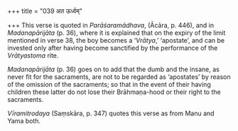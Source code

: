 +++
title = "039 अत ऊर्ध्वम्"

+++
This verse is quoted in *Parāśaramādhava*, (Ācāra, p. 446), and in
*Madanapārijāta* (p. 36), where it is explained that on the expiry of
the limit mentioned in verse 38, the boy becomes a ‘*Vrātya*,’
‘apostate’, and can be invested only after having become sanctified by
the performance of the *Vrātyastoma* rite.

*Madanapārijāta* (p. 36) goes on to add that the dumb and the insane, as
never fit for the sacraments, are not to be regarded as ‘apostates’ by
reason of the omission of the sacraments; so that in the event of their
having children these latter do not lose their Brāhmaṇa-hood or their
right to the sacraments.

*Vīramitrodaya* (Saṃskāra, p. 347) quotes this verse as from Manu and
Yama both.


